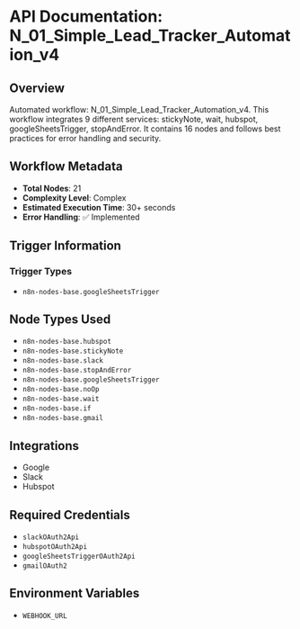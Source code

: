 # API Documentation: N_01_Simple_Lead_Tracker_Automation_v4

## Overview
Automated workflow: N_01_Simple_Lead_Tracker_Automation_v4. This workflow integrates 9 different services: stickyNote, wait, hubspot, googleSheetsTrigger, stopAndError. It contains 16 nodes and follows best practices for error handling and security.

## Workflow Metadata
- **Total Nodes**: 21
- **Complexity Level**: Complex
- **Estimated Execution Time**: 30+ seconds
- **Error Handling**: ✅ Implemented

## Trigger Information
### Trigger Types
- `n8n-nodes-base.googleSheetsTrigger`

## Node Types Used
- `n8n-nodes-base.hubspot`
- `n8n-nodes-base.stickyNote`
- `n8n-nodes-base.slack`
- `n8n-nodes-base.stopAndError`
- `n8n-nodes-base.googleSheetsTrigger`
- `n8n-nodes-base.noOp`
- `n8n-nodes-base.wait`
- `n8n-nodes-base.if`
- `n8n-nodes-base.gmail`

## Integrations
- Google
- Slack
- Hubspot

## Required Credentials
- `slackOAuth2Api`
- `hubspotOAuth2Api`
- `googleSheetsTriggerOAuth2Api`
- `gmailOAuth2`

## Environment Variables
- `WEBHOOK_URL`
